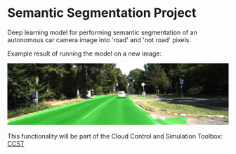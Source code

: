 # Semantic Segmentation Project

Deep learning model for performing semantic segmentation of an autonomous car
camera image into 'road' and 'not road' pixels.

[segm_image]: ./runs/1502298156.041031/um_000006.png "road"

Example result of running the model on a new image:

![alt text][segm_image]

This functionality will be part of the Cloud Control and Simulation Toolbox: <a href="https://gurgentus.github.io/Intro-Control-and-Estimation/Cloud-Control-Toolbox.html"> CCST </a>
